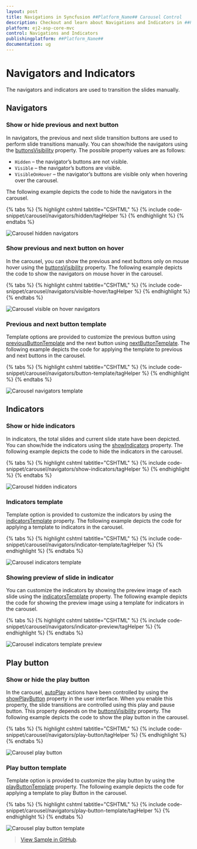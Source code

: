 ```yaml
---
layout: post
title: Navigations in Syncfusion ##Platform_Name## Carousel Control
description: Checkout and learn about Navigations and Indicators in ##Platform_Name## Carousel control of Syncfusion Essential JS 2 and more details.
platform: ej2-asp-core-mvc
control: Navigations and Indicators
publishingplatform: ##Platform_Name##
documentation: ug
---
```


# Navigators and Indicators

The navigators and indicators are used to transition the slides manually.

## Navigators

### Show or hide previous and next button

In navigators, the previous and next slide transition buttons are used to perform slide transitions manually. You can show/hide the navigators using the [buttonsVisibility](https://help.syncfusion.com/cr/aspnetcore-js2/Syncfusion.EJ2.Navigations.Carousel.html#Syncfusion_EJ2_Navigations_Carousel_ButtonsVisibility) property. The possible property values are as follows:

* `Hidden` – the navigator’s buttons are not visible.
* `Visible` – the navigator’s buttons are visible.
* `VisibleOnHover` – the navigator’s buttons are visible only when hovering over the carousel.

The following example depicts the code to hide the navigators in the carousel.

{% tabs %}
{% highlight cshtml tabtitle="CSHTML" %}
{% include code-snippet/carousel/navigators/hidden/tagHelper %}
{% endhighlight %}
{% endtabs %}

![Carousel hidden navigators](images/navigators_hidden.png)

### Show previous and next button on hover

In the carousel, you can show the previous and next buttons only on mouse hover using the [buttonsVisibility](https://help.syncfusion.com/cr/aspnetcore-js2/Syncfusion.EJ2.Navigations.Carousel.html#Syncfusion_EJ2_Navigations_Carousel_ButtonsVisibility) property. The following example depicts the code to show the navigators on mouse hover in the carousel.

{% tabs %}
{% highlight cshtml tabtitle="CSHTML" %}
{% include code-snippet/carousel/navigators/visible-hover/tagHelper %}
{% endhighlight %}
{% endtabs %}

![Carousel visible on hover navigators](images/navigators_onhover.gif)

### Previous and next button template

Template options are provided to customize the previous button using [previousButtonTemplate](https://help.syncfusion.com/cr/aspnetcore-js2/Syncfusion.EJ2.Navigations.Carousel.html#Syncfusion_EJ2_Navigations_Carousel_PreviousButtonTemplate) and the next button using [nextButtonTemplate](https://help.syncfusion.com/cr/aspnetcore-js2/Syncfusion.EJ2.Navigations.Carousel.html#Syncfusion_EJ2_Navigations_Carousel_NextButtonTemplate). The following example depicts the code for applying the template to previous and next buttons in the carousel.

{% tabs %}
{% highlight cshtml tabtitle="CSHTML" %}
{% include code-snippet/carousel/navigators/button-template/tagHelper %}
{% endhighlight %}
{% endtabs %}

![Carousel navigators template](images/navigators_template.png)

## Indicators

### Show or hide indicators

In indicators, the total slides and current slide state have been depicted. You can show/hide the indicators using the [showIndicators](https://help.syncfusion.com/cr/aspnetcore-js2/Syncfusion.EJ2.Navigations.Carousel.html#Syncfusion_EJ2_Navigations_Carousel_ShowIndicators) property. The following example depicts the code to hide the indicators in the carousel.

{% tabs %}
{% highlight cshtml tabtitle="CSHTML" %}
{% include code-snippet/carousel/navigators/show-indicators/tagHelper %}
{% endhighlight %}
{% endtabs %}

![Carousel hidden indicators](images/hidden_indicators.png)

### Indicators template

Template option is provided to customize the indicators by using the [indicatorsTemplate](https://help.syncfusion.com/cr/aspnetcore-js2/Syncfusion.EJ2.Navigations.Carousel.html#Syncfusion_EJ2_Navigations_Carousel_IndicatorsTemplate) property. The following example depicts the code for applying a template to indicators in the carousel.

{% tabs %}
{% highlight cshtml tabtitle="CSHTML" %}
{% include code-snippet/carousel/navigators/indicator-template/tagHelper %}
{% endhighlight %}
{% endtabs %}

![Carousel indicators template](images/indicators_template.png)

### Showing preview of slide in indicator

You can customize the indicators by showing the preview image of each slide using the [indicatorsTemplate](https://help.syncfusion.com/cr/aspnetcore-js2/Syncfusion.EJ2.Navigations.Carousel.html#Syncfusion_EJ2_Navigations_Carousel_IndicatorsTemplate) property. The following example depicts the code for showing the preview image using a template for indicators in the carousel.

{% tabs %}
{% highlight cshtml tabtitle="CSHTML" %}
{% include code-snippet/carousel/navigators/indicator-preview/tagHelper %}
{% endhighlight %}
{% endtabs %}

![Carousel indicators template preview](images/indicators_preview.png)

## Play button

### Show or hide the play button

In the carousel, [autoPlay](https://help.syncfusion.com/cr/aspnetcore-js2/Syncfusion.EJ2.Navigations.Carousel.html#Syncfusion_EJ2_Navigations_Carousel_AutoPlay) actions have been controlled by using the [showPlayButton](https://help.syncfusion.com/cr/aspnetcore-js2/Syncfusion.EJ2.Navigations.Carousel.html#Syncfusion_EJ2_Navigations_Carousel_ShowPlayButton) property in the user interface. When you enable this property, the slide transitions are controlled using this play and pause button. This property depends on the [buttonsVisibility](https://help.syncfusion.com/cr/aspnetcore-js2/Syncfusion.EJ2.Navigations.Carousel.html#Syncfusion_EJ2_Navigations_Carousel_ButtonsVisibility) property. The following example depicts the code to show the play button in the carousel.

{% tabs %}
{% highlight cshtml tabtitle="CSHTML" %}
{% include code-snippet/carousel/navigators/play-button/tagHelper %}
{% endhighlight %}
{% endtabs %}

![Carousel play button](images/play_button.png)

### Play button template

Template option is provided to customize the play button by using the [playButtonTemplate](https://help.syncfusion.com/cr/aspnetcore-js2/Syncfusion.EJ2.Navigations.Carousel.html#Syncfusion_EJ2_Navigations_Carousel_PlayButtonTemplate) property. The following example depicts the code for applying a template to play Button in the carousel.

{% tabs %}
{% highlight cshtml tabtitle="CSHTML" %}
{% include code-snippet/carousel/navigators/play-button-template/tagHelper %}
{% endhighlight %}
{% endtabs %}

![Carousel play button template](images/play_button_template.png)

> [View Sample in GitHub](https://github.com/SyncfusionExamples/ASP-NET-Core-UG-Examples/tree/main/Carousel/NavigatorandIndicatorSample).